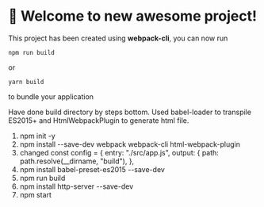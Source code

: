 # 🚀 Welcome to new awesome project!

This project has been created using **webpack-cli**, you can now run

```
npm run build
```

or

```
yarn build
```

to bundle your application

Have done build directory by steps bottom. Used babel-loader to transpile ES2015+ and HtmlWebpackPlugin to generate html file.

  1) npm init -y
  2) npm install --save-dev webpack webpack-cli html-webpack-plugin
  3) changed const config = {
                  entry: "./src/app.js",
                  output: {
                  path: path.resolve(__dirname, "build"),
              },
  4) npm install babel-preset-es2015 --save-dev
  5) npm run build
  6) npm install http-server --save-dev
  7) npm start
